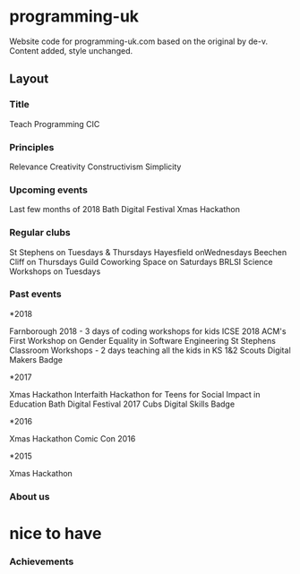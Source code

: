 # programming-uk
Website code for programming-uk.com based on the original by de-v. Content added, style unchanged.

## Layout

### Title
Teach Programming CIC

### Principles
Relevance
Creativity
Constructivism
Simplicity

### Upcoming events
Last few months of 2018
Bath Digital Festival
Xmas Hackathon

### Regular clubs
St Stephens on Tuesdays & Thursdays
Hayesfield onWednesdays
Beechen Cliff on Thursdays
Guild Coworking Space on Saturdays
BRLSI Science Workshops on Tuesdays

### Past events
*2018

Farnborough 2018 - 3 days of coding workshops for kids
ICSE 2018 ACM's First Workshop on Gender Equality in Software Engineering
St Stephens Classroom Workshops - 2 days teaching all the kids in KS 1&2
Scouts Digital Makers Badge

*2017

Xmas Hackathon
Interfaith Hackathon for Teens for Social Impact in Education
Bath Digital Festival 2017
Cubs Digital Skills Badge

*2016

Xmas Hackathon
Comic Con 2016

*2015

Xmas Hackathon

### About us

# nice to have

### Achievements

